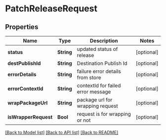 # PatchReleaseRequest

## Properties
Name | Type | Description | Notes
------------ | ------------- | ------------- | -------------
**status** | **String** | updated status of release | [optional] 
**destPublishId** | **String** | Destination Publish Id | [optional] 
**errorDetails** | **String** | failure error details from store | [optional] 
**errorContextId** | **String** | contextId for failed error message | [optional] 
**wrapPackageUrl** | **String** | package url for wrapping request | [optional] 
**isWrapperRequest** | **Bool** | request is for wrapping or not | [optional] 

[[Back to Model list]](../README.md#documentation-for-models) [[Back to API list]](../README.md#documentation-for-api-endpoints) [[Back to README]](../README.md)


